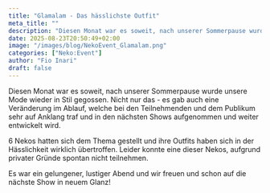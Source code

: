 ```yaml
---
title: "Glamalam - Das hässlichste Outfit"
meta_title: ""
description: "Diesen Monat war es soweit, nach unserer Sommerpause wurde unsere Mode wieder in Stil gegossen."
date: 2025-08-23T20:50:49+02:00
image: "/images/blog/NekoEvent_Glamalam.png"
categories: ["Neko:Event"]
author: "Fio Inari"
draft: false
---
```


Diesen Monat war es soweit, nach unserer Sommerpause wurde unsere Mode wieder in Stil gegossen.
Nicht nur das - es gab auch eine Veränderung im Ablauf, welche bei den Teilnehmenden und dem Publikum sehr auf Anklang traf und in den nächsten Shows aufgenommen und weiter entwickelt wird.

6 Nekos hatten sich dem Thema gestellt und ihre Outfits haben sich in der Hässlichkeit wirklich übertroffen.
Leider konnte eine dieser Nekos, aufgrund privater Gründe spontan nicht teilnehmen.

Es war ein gelungener, lustiger Abend und wir freuen und schon auf die nächste Show in neuem Glanz!